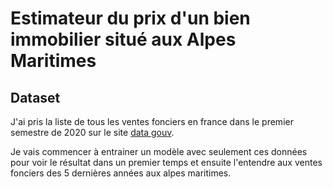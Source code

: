 # Estimateur du prix d'un bien immobilier situé aux Alpes Maritimes

## Dataset
J'ai pris la liste de tous les ventes fonciers  en france dans le premier semestre de 2020 sur le site [data gouv](https://www.data.gouv.fr/en/datasets/demandes-de-valeurs-foncieres/ "Dataset Ventes Fonciers"). 

Je vais commencer à entrainer un modèle avec seulement ces données pour voir le résultat dans un premier temps et ensuite l'entendre aux ventes fonciers des 5 dernières années aux alpes maritimes.



